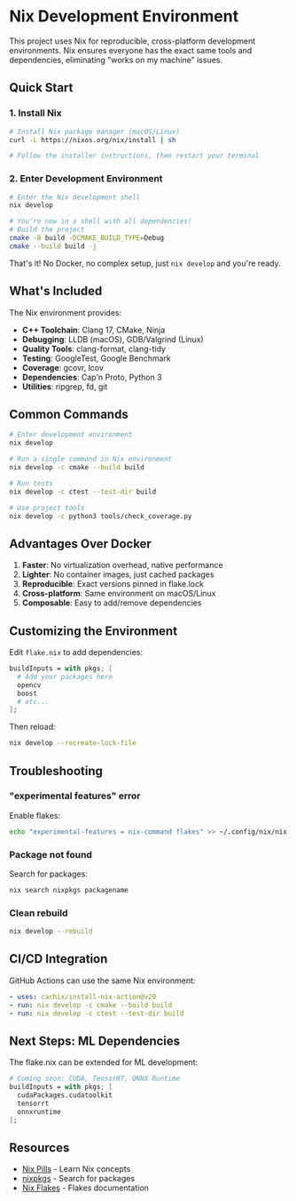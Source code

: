 # Nix Development Environment

This project uses Nix for reproducible, cross-platform development environments. Nix ensures everyone has the exact same tools and dependencies, eliminating "works on my machine" issues.

## Quick Start

### 1. Install Nix

```bash
# Install Nix package manager (macOS/Linux)
curl -L https://nixos.org/nix/install | sh

# Follow the installer instructions, then restart your terminal
```

### 2. Enter Development Environment

```bash
# Enter the Nix development shell
nix develop

# You're now in a shell with all dependencies!
# Build the project
cmake -B build -DCMAKE_BUILD_TYPE=Debug
cmake --build build -j
```

That's it! No Docker, no complex setup, just `nix develop` and you're ready.

## What's Included

The Nix environment provides:

- **C++ Toolchain**: Clang 17, CMake, Ninja
- **Debugging**: LLDB (macOS), GDB/Valgrind (Linux)
- **Quality Tools**: clang-format, clang-tidy
- **Testing**: GoogleTest, Google Benchmark
- **Coverage**: gcovr, lcov
- **Dependencies**: Cap'n Proto, Python 3
- **Utilities**: ripgrep, fd, git

## Common Commands

```bash
# Enter development environment
nix develop

# Run a single command in Nix environment
nix develop -c cmake --build build

# Run tests
nix develop -c ctest --test-dir build

# Use project tools
nix develop -c python3 tools/check_coverage.py
```

## Advantages Over Docker

1. **Faster**: No virtualization overhead, native performance
2. **Lighter**: No container images, just cached packages
3. **Reproducible**: Exact versions pinned in flake.lock
4. **Cross-platform**: Same environment on macOS/Linux
5. **Composable**: Easy to add/remove dependencies

## Customizing the Environment

Edit `flake.nix` to add dependencies:

```nix
buildInputs = with pkgs; [
  # Add your packages here
  opencv
  boost
  # etc...
];
```

Then reload:
```bash
nix develop --recreate-lock-file
```

## Troubleshooting

### "experimental features" error
Enable flakes:
```bash
echo "experimental-features = nix-command flakes" >> ~/.config/nix/nix.conf
```

### Package not found
Search for packages:
```bash
nix search nixpkgs packagename
```

### Clean rebuild
```bash
nix develop --rebuild
```

## CI/CD Integration

GitHub Actions can use the same Nix environment:

```yaml
- uses: cachix/install-nix-action@v20
- run: nix develop -c cmake --build build
- run: nix develop -c ctest --test-dir build
```

## Next Steps: ML Dependencies

The flake.nix can be extended for ML development:

```nix
# Coming soon: CUDA, TensorRT, ONNX Runtime
buildInputs = with pkgs; [
  cudaPackages.cudatoolkit
  tensorrt
  onnxruntime
];
```

## Resources

- [Nix Pills](https://nixos.org/guides/nix-pills/) - Learn Nix concepts
- [nixpkgs](https://search.nixos.org/packages) - Search for packages
- [Nix Flakes](https://nixos.wiki/wiki/Flakes) - Flakes documentation